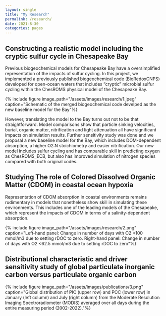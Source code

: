 ```yaml
---
layout: single
title: "My Research"
permalink: /research/
date: 2021-8-30
categories: pages
---
```

## Constructing a realistic model including the cryptic sulfur cycle in Chesapeake Bay 

Previous biogeochemical models for Chesapeake Bay have a oversimplified representation of the impacts of sulfur cycling. In this project, we implemented a previously published biogeochemical code (BioRedoxCNPS) developed for open-ocean waters that includes “cryptic” microbial sulfur cycling within the ChesROMS physical model of the Chesapeake Bay. 

{% include figure image_path="/assets/images/research/1.jpeg" caption="Schematic of the merged biogeochemical code develped as the new baseline model for the Bay"%}

However, translating the model to the Bay turns out not to be that straightforward. Model comparisons show that particle sinking velocities, burial, organic matter, nitrification and light attenuation all have significant impacts on simulation results. Further sensitivity study was done and we proposal a new baseline model for the Bay, which includes DOM-dependent absorption, a higher O2:N stoichiometry and easier nitrification. Our new model includes sulfur cycling and has comparable skill in predicting oxygen as ChesROMS_ECB, but also has improved simulation of nitrogen species compared with both original codes.

## Studying The role of Colored Dissolved Organic Matter (CDOM) in coastal ocean hypoxia

Representation of CDOM absorption in coastal environments remains rudimentary in models that nonetheless show skill in simulating these environments. This includes one of the leading models of the Chesapeake, which represent the impacts of CDOM in terms of a salinity-dependent absorption.

{% include figure image_path="/assets/images/research/2.png" caption="Left-hand panel: Change in number of days with O2 <100 mmol/m3 due to setting rDOC to zero. Right-hand panel: Change in number of days with O2 <62.5 mmol/m3 due to setting rDOC to zero"%}

## Distributional characteristic and driver sensitivity study of global particulate inorganic carbon versus particulate organic carbon

{% include figure image_path="/assets/images/publications/3.png" caption="Global distribution of PIC (upper row) and POC (lower row) in January (left column) and July (right column) from the Moderate Resolution Imaging Spectroradiometer (MODIS) averaged over all days during the entire measuring period (2002-2022)."%}
